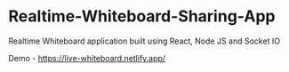 # Realtime-Whiteboard-Sharing-App
Realtime Whiteboard application built using React, Node JS and Socket IO

Demo - https://live-whiteboard.netlify.app/
